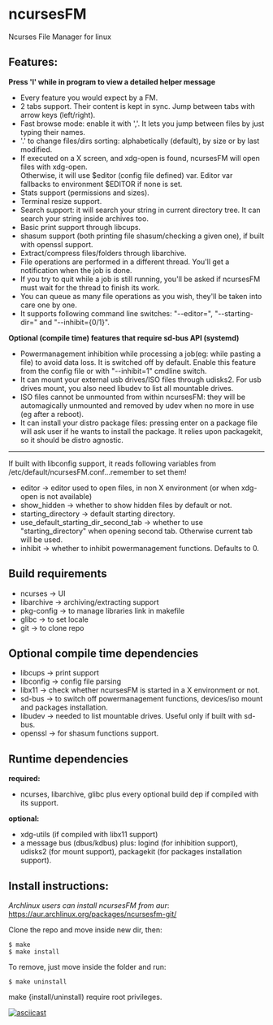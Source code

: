# ncursesFM
Ncurses File Manager for linux

## Features:

**Press 'l' while in program to view a detailed helper message**

* Every feature you would expect by a FM.
* 2 tabs support. Their content is kept in sync. Jump between tabs with arrow keys (left/right).
* Fast browse mode: enable it with ','. It lets you jump between files by just typing their names.
* '.' to change files/dirs sorting: alphabetically (default), by size or by last modified.
* If executed on a X screen, and xdg-open is found, ncursesFM will open files with xdg-open.  
Otherwise, it will use $editor (config file defined) var. Editor var fallbacks to environment $EDITOR if none is set.
* Stats support (permissions and sizes).
* Terminal resize support.
* Search support: it will search your string in current directory tree. It can search your string inside archives too.
* Basic print support through libcups.
* shasum support (both printing file shasum/checking a given one), if built with openssl support.
* Extract/compress files/folders through libarchive.
* File operations are performed in a different thread. You'll get a notification when the job is done.
* If you try to quit while a job is still running, you'll be asked if ncursesFM must wait for the thread to finish its work.
* You can queue as many file operations as you wish, they'll be taken into care one by one.
* It supports following command line switches: "--editor=", "--starting-dir=" and "--inhibit={0/1}".

**Optional (compile time) features that require sd-bus API (systemd)**
* Powermanagement inhibition while processing a job(eg: while pasting a file) to avoid data loss. It is switched off by default. Enable this feature from the config file or with "--inhibit=1" cmdline switch.
* It can mount your external usb drives/ISO files through udisks2. For usb drives mount, you also need libudev to list all mountable drives.
* ISO files cannot be unmounted from within ncursesFM: they will be automagically unmounted and removed by udev when no more in use (eg after a reboot).
* It can install your distro package files: pressing enter on a package file will ask user if he wants to install the package. It relies upon packagekit, so it should be distro agnostic.

---

If built with libconfig support, it reads following variables from /etc/default/ncursesFM.conf...remember to set them!
* editor -> editor used to open files, in non X environment (or when xdg-open is not available)
* show_hidden -> whether to show hidden files by default or not.
* starting_directory -> default starting directory.
* use_default_starting_dir_second_tab -> whether to use "starting_directory" when opening second tab. Otherwise current tab will be used.
* inhibit -> whether to inhibit powermanagement functions. Defaults to 0.

## Build requirements

* ncurses    -> UI
* libarchive -> archiving/extracting support
* pkg-config -> to manage libraries link in makefile
* glibc      -> to set locale
* git        -> to clone repo

## Optional compile time dependencies

* libcups   -> print support
* libconfig -> config file parsing
* libx11    -> check whether ncursesFM is started in a X environment or not.
* sd-bus    -> to switch off powermanagement functions, devices/iso mount and packages installation.
* libudev   -> needed to list mountable drives. Useful only if built with sd-bus.
* openssl   -> for shasum functions support.

## Runtime dependencies

**required:**
* ncurses, libarchive, glibc plus every optional build dep if compiled with its support.

**optional:**
* xdg-utils (if compiled with libx11 support)
* a message bus (dbus/kdbus) plus: logind (for inhibition support), udisks2 (for mount support), packagekit (for packages installation support).

## Install instructions:

*Archlinux users can install ncursesFM from aur*: https://aur.archlinux.org/packages/ncursesfm-git/

Clone the repo and move inside new dir, then:

    $ make
    $ make install

To remove, just move inside the folder and run:

    $ make uninstall

make {install/uninstall) require root privileges.

<!-- ![Alt text](ncursesfm.png?raw=true) -->
[![asciicast](https://asciinema.org/a/6fuow18cjvxhonhd3qjwpy8ow.png)](https://asciinema.org/a/6fuow18cjvxhonhd3qjwpy8ow)